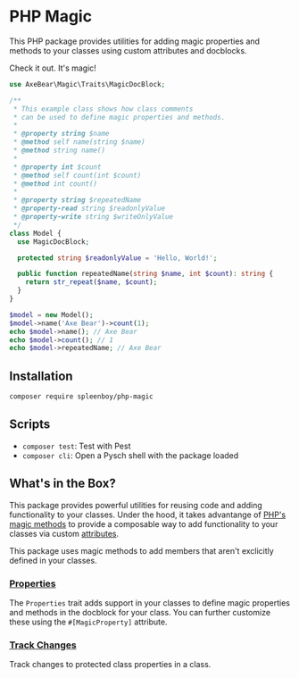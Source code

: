 # PHP Magic

This PHP package provides utilities for adding magic properties and methods to your classes using custom attributes and docblocks.

Check it out. It's magic!

```php
use AxeBear\Magic\Traits\MagicDocBlock;

/**
 * This example class shows how class comments
 * can be used to define magic properties and methods.
 * 
 * @property string $name
 * @method self name(string $name)
 * @method string name()
 * 
 * @property int $count
 * @method self count(int $count)
 * @method int count()
 * 
 * @property string $repeatedName
 * @property-read string $readonlyValue
 * @property-write string $writeOnlyValue
 */
class Model {
  use MagicDocBlock;

  protected string $readonlyValue = 'Hello, World!';

  public function repeatedName(string $name, int $count): string {
    return str_repeat($name, $count);
  }
}

$model = new Model();
$model->name('Axe Bear')->count(1);
echo $model->name(); // Axe Bear
echo $model->count(); // 1
echo $model->repeatedName; // Axe Bear

```

## Installation

```bash
composer require spleenboy/php-magic
```

## Scripts
  
- `composer test`: Test with Pest
- `composer cli`: Open a Pysch shell with the package loaded

## What's in the Box?

This package provides powerful utilities for reusing code and adding functionality to your classes. Under the hood, it takes advantange of [PHP's magic methods](https://www.php.net/manual/en/language.oop5.magic.php) to provide a composable way to add functionality to your classes via custom [attributes](https://www.php.net/manual/en/class.attribute).

This package uses magic methods to add members that aren't exclicitly defined in your classes.

### [Properties](docs/properties.md)

The `Properties` trait adds support in your classes to define magic properties and methods in the docblock for your class. You can further customize these using the `#[MagicProperty]` attribute.

### [Track Changes](docs/track-changes.md)
Track changes to protected class properties in a class.